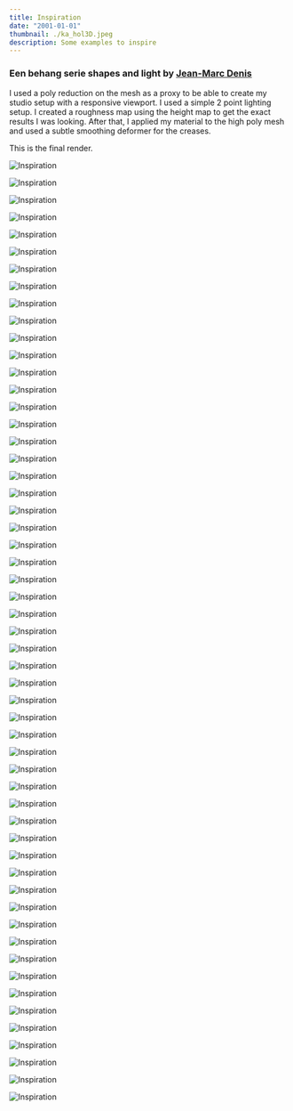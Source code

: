 ```yaml
---
title: Inspiration
date: "2001-01-01"
thumbnail: ./ka_hol3D.jpeg
description: Some examples to inspire
---
```


### Een behang serie shapes and light by [Jean-Marc Denis](http://jmd.im/black)

I used a poly reduction on the mesh as a proxy to be able to create my studio setup with a responsive viewport. I used a simple 2 point lighting setup. I created a roughness map using the height map to get the exact results I was looking. After that, I applied my material to the high poly mesh and used a subtle smoothing deformer for the creases.

This is the final render.

<div class="kg-card kg-image-card kg-width-wide">

![Inspiration](./afl-stoel.jpeg)

</div>

<div class="kg-card kg-image-card kg-width-wide">

![Inspiration](./ba_bank2.jpeg)

</div>


<div class="kg-card kg-image-card kg-width-wide">

![Inspiration](./ba_bank5.jpeg)

</div>


<div class="kg-card kg-image-card kg-width-wide">

![Inspiration](./ba_bank10.jpeg)

</div>


<div class="kg-card kg-image-card kg-width-wide">

![Inspiration](./ba_massieve_bank.jpeg)

</div>


<div class="kg-card kg-image-card kg-width-wide">

![Inspiration](./ba_massiwev_bank2.jpeg)

</div>


<div class="kg-card kg-image-card kg-width-wide">

![Inspiration](./boxStack.jpeg)

</div>


<div class="kg-card kg-image-card kg-width-wide">

![Inspiration](./bu_computerbureau2.jpeg)

</div>


<div class="kg-card kg-image-card kg-width-wide">

![Inspiration](./k_wieg_1.jpeg)

</div>


<div class="kg-card kg-image-card kg-width-wide">

![Inspiration](./k_3dhonden.jpeg)

</div>


<div class="kg-card kg-image-card kg-width-wide">

![Inspiration](./k_hond.jpeg)

</div>


<div class="kg-card kg-image-card kg-width-wide">

![Inspiration](./k_ruimtelijk_speelgoed.jpeg)

</div>


<div class="kg-card kg-image-card kg-width-wide">

![Inspiration](./k_schommelstoel_2.jpeg)

</div>


<div class="kg-card kg-image-card kg-width-wide">

![Inspiration](./k_stoel1.jpeg)

</div>


<div class="kg-card kg-image-card kg-width-wide">

![Inspiration](./k_tekentafel.jpeg)

</div>


<div class="kg-card kg-image-card kg-width-wide">

![Inspiration](./k_vis.jpeg)

</div>


<div class="kg-card kg-image-card kg-width-wide">

![Inspiration](./ka_.jpeg)

</div>


<div class="kg-card kg-image-card kg-width-wide">

![Inspiration](./ka_6hoekkast.jpeg)

</div>


<div class="kg-card kg-image-card kg-width-wide">

![Inspiration](./ka_bol1.jpeg)

</div>


<div class="kg-card kg-image-card kg-width-wide">

![Inspiration](./ka_bol2.jpeg)

</div>


<div class="kg-card kg-image-card kg-width-wide">

![Inspiration](./ka_bol3.jpeg)

</div>


<div class="kg-card kg-image-card kg-width-wide">

![Inspiration](./ka_boom2.jpeg)

</div>


<div class="kg-card kg-image-card kg-width-wide">

![Inspiration](./ka_kast1.jpeg)

</div>


<div class="kg-card kg-image-card kg-width-wide">

![Inspiration](./ka_kast3.jpeg)

</div>


<div class="kg-card kg-image-card kg-width-wide">

![Inspiration](./ka_kast5.jpeg)

</div>


<div class="kg-card kg-image-card kg-width-wide">

![Inspiration](./ka_kast6.jpeg)

</div>


<div class="kg-card kg-image-card kg-width-wide">

![Inspiration](./ka_kast7.jpeg)

</div>
    

<div class="kg-card kg-image-card kg-width-wide">

![Inspiration](./ka_kast_massief.jpeg)

</div>


<div class="kg-card kg-image-card kg-width-wide">

![Inspiration](./ka_klein1.jpeg)

</div>


<div class="kg-card kg-image-card kg-width-wide">

![Inspiration](./ka_klein2.jpeg)

</div>


<div class="kg-card kg-image-card kg-width-wide">

![Inspiration](./ka_kleurtjes.jpeg)

</div>


<div class="kg-card kg-image-card kg-width-wide">

![Inspiration](./kamerscherm.jpeg)

</div>


<div class="kg-card kg-image-card kg-width-wide">

![Inspiration](./kr_1.jpeg)

</div>


<div class="kg-card kg-image-card kg-width-wide">

![Inspiration](./kr_2.jpeg)

</div>


<div class="kg-card kg-image-card kg-width-wide">

![Inspiration](./kr_3.jpeg)

</div>


<div class="kg-card kg-image-card kg-width-wide">

![Inspiration](./kr_6.jpeg)

</div>


<div class="kg-card kg-image-card kg-width-wide">

![Inspiration](./kr_8.jpeg)

</div>


<div class="kg-card kg-image-card kg-width-wide">

![Inspiration](./kr_12.jpeg)

</div>


<div class="kg-card kg-image-card kg-width-wide">

![Inspiration](./o_boom_drieluik.jpeg)

</div>


<div class="kg-card kg-image-card kg-width-wide">

![Inspiration](./o_gaatjesfoto.jpeg)

</div>


<div class="kg-card kg-image-card kg-width-wide">

![Inspiration](./o_laagjes_schilderij.jpeg)

</div>


<div class="kg-card kg-image-card kg-width-wide">

![Inspiration](./o_laptopstandaard.jpeg)

</div>


<div class="kg-card kg-image-card kg-width-wide">

![Inspiration](./o_vis_krantenbak.jpeg)

</div>


<div class="kg-card kg-image-card kg-width-wide">

![Inspiration](./s_stoel10.jpeg)

</div>


<div class="kg-card kg-image-card kg-width-wide">

![Inspiration](./t_doolhoftafel.jpeg)

</div>


<div class="kg-card kg-image-card kg-width-wide">

![Inspiration](./t_oppaktafel.jpeg)

</div>


<div class="kg-card kg-image-card kg-width-wide">

![Inspiration](./t_picknick.jpeg)

</div>


<div class="kg-card kg-image-card kg-width-wide">

![Inspiration](./t_tafel7.jpeg)

</div>


<div class="kg-card kg-image-card kg-width-wide">

![Inspiration](./t_tafel8.jpeg)

</div>


<div class="kg-card kg-image-card kg-width-wide">

![Inspiration](./t_tafel15.jpeg)

</div>


<div class="kg-card kg-image-card kg-width-wide">

![Inspiration](./t_tafel17.jpeg)

</div>


<div class="kg-card kg-image-card kg-width-wide">

![Inspiration](./t_tafel19.jpeg)

</div>


<div class="kg-card kg-image-card kg-width-wide">

![Inspiration](./t_tafel20.jpeg)

</div>


<div class="kg-card kg-image-card kg-width-wide">

![Inspiration](./unnamed.jpeg)

</div>

<div class="kg-card kg-image-card kg-width-wide">

![Inspiration](./t_zigzag.jpeg)

</div>




